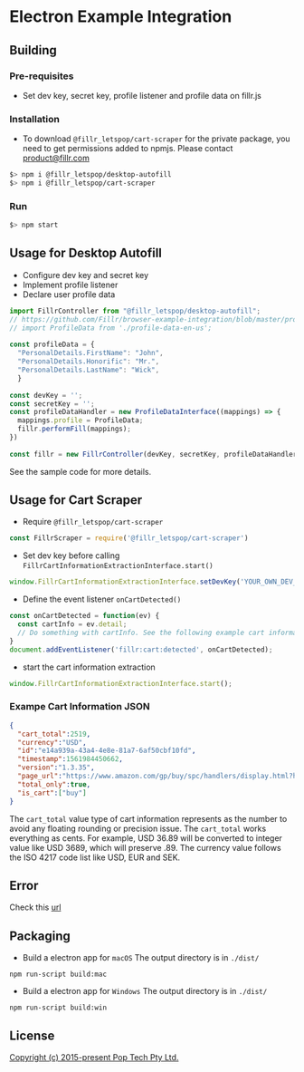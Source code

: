 # Electron Example Integration

## Building

### Pre-requisites

- Set dev key, secret key, profile listener and profile data on fillr.js

### Installation

- To download `@fillr_letspop/cart-scraper` for the private package, you need to get permissions added to npmjs. Please contact product@fillr.com

```bash
$> npm i @fillr_letspop/desktop-autofill
$> npm i @fillr_letspop/cart-scraper
```

### Run

```bash
$> npm start
```

## Usage for Desktop Autofill

- Configure dev key and secret key
- Implement profile listener
- Declare user profile data

```javascript
import FillrController from "@fillr_letspop/desktop-autofill";
// https://github.com/Fillr/browser-example-integration/blob/master/profile-data-en-us.ts
// import ProfileData from './profile-data-en-us';
 
const profileData = {
  "PersonalDetails.FirstName": "John",
  "PersonalDetails.Honorific": "Mr.",
  "PersonalDetails.LastName": "Wick",
  }
 
const devKey = '';
const secretKey = '';
const profileDataHandler = new ProfileDataInterface((mappings) => {
  mappings.profile = ProfileData; 
  fillr.performFill(mappings);
})
 
const fillr = new FillrController(devKey, secretKey, profileDataHandler);
```

See the sample code for more details.

## Usage for Cart Scraper

- Require `@fillr_letspop/cart-scraper`
```javascript
const FillrScraper = require('@fillr_letspop/cart-scraper')
```

- Set dev key before calling `FillrCartInformationExtractionInterface.start()`

```javascript
window.FillrCartInformationExtractionInterface.setDevKey('YOUR_OWN_DEV_KEY');
```

- Define the event listener `onCartDetected()` 
```javascript
const onCartDetected = function(ev) {
  const cartInfo = ev.detail;
  // Do something with cartInfo. See the following example cart information json
}
document.addEventListener('fillr:cart:detected', onCartDetected);
```

- start the cart information extraction
```javascript
window.FillrCartInformationExtractionInterface.start(); 
```

### Exampe Cart Information JSON

```json
{
  "cart_total":2519,
  "currency":"USD",
  "id":"e14a939a-43a4-4e8e-81a7-6af50cbf10fd",
  "timestamp":1561984450662,
  "version":"1.3.35",
  "page_url":"https://www.amazon.com/gp/buy/spc/handlers/display.html?hasWorkingJavascript=1",
  "total_only":true,
  "is_cart":["buy"]
}
```

The `cart_total` value type of cart information represents as the number to avoid any floating rounding or precision issue. The `cart_total` works everything as cents. For example, USD 36.89 will be converted to integer value like USD 3689, which will preserve .89. The currency value follows the ISO 4217 code list like USD, EUR and SEK.

## Error
Check this [url](https://github.com/Fillr/browser-example-integration#error)

## Packaging

- Build a electron app for `macOS`
The output directory is in `./dist/`

```
npm run-script build:mac
```

- Build a electron app for `Windows`
The output directory is in `./dist/`

```
npm run-script build:win
```

## License

[Copyright (c) 2015-present Pop Tech Pty Ltd.](LICENSE)